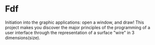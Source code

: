 # Fdf

Initiation into the graphic applications: open a window, and draw! This project makes you discover the major principles of the programming of a user interface through the representation of a surface "wire" in 3 dimensions(size).
